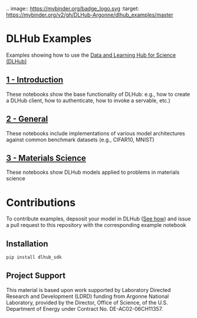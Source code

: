 .. image:: https://mybinder.org/badge_logo.svg
 :target: https://mybinder.org/v2/gh/DLHub-Argonne/dlhub_examples/master

# DLHub Examples

Examples showing how to use the [Data and Learning Hub for Science (DLHub)](https://www.dlhub.org)

## [1 - Introduction](./1-Introduction)
These notebooks show the base functionality of DLHub: e.g., how to create a DLHub client, how to authenticate, how to invoke a servable, etc.)

## [2 - General](./2-General)
These notebooks include implementations of various model architectures against common benchmark datasets (e.g., CIFAR10, MNIST)

## [3 - Materials Science](./3-Materials%20Science)
These notebooks show DLHub models applied to problems in materials science

# Contributions
To contribute examples, depsosit your model in DLHub ([See how](https://github.com/DLHub-Argonne/dlhub_sdk)) and issue a pull request to this repository with the corresponding example notebook

## Installation
```bash
pip install dlhub_sdk
```

## Project Support
This material is based upon work supported by Laboratory Directed Research and Development (LDRD) funding from Argonne National Laboratory, provided by the Director, Office of Science, of the U.S. Department of Energy under Contract No. DE-AC02-06CH11357.


